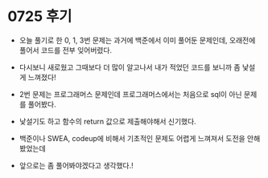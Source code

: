 # 0725 후기

* 오늘 풀기로 한 0, 1, 3번 문제는 과거에 백준에서 이미 풀어둔 문제인데, 오래전에 풀어서 코드를 전부 잊어버렸다.
* 다시보니 새로웠고 그때보다 더 많이 알고나서 내가 적었던 코드를 보니까 좀 낯설게 느껴졌다!

* 2번 문제는 프로그래머스 문제인데 프로그래머스에서는 처음으로 sql이 아닌 문제를 풀어봤다.
* 낯설기도 하고 함수의 return 값으로 제출해야해서 신기했다.
* 백준이나 SWEA, codeup에 비해서 기초적인 문제도 어렵게 느껴져서 도전을 안해봤었는데
* 앞으로는 좀 풀어봐야겠다고 생각했다.!